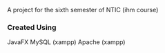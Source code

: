 
A project for the sixth semester of NTIC (ihm course)
### Created Using 
JavaFX
MySQL (xampp)
Apache (xampp)